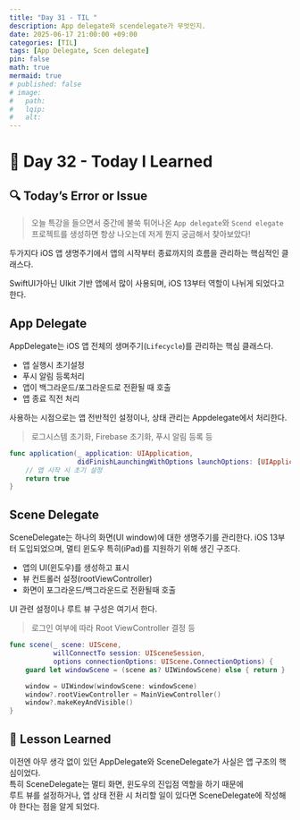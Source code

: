 ```yaml
---
title: "Day 31 - TIL "
description: App delegate와 scendelegate가 무엇인지.
date: 2025-06-17 21:00:00 +09:00
categories: [TIL]
tags: [App Delegate, Scen delegate]
pin: false
math: true
mermaid: true
# published: false
# image:
#   path:
#   lqip: 
#   alt: 
---
```

 
# 📘 Day 32 - Today I Learned

## 🔍 Today’s Error or Issue
> 오늘 특강을 들으면서 중간에 불쑥 튀어나온 `App delegate`와 `Scend elegate`
프로젝트를 생성하면 항상 나오는데 저게 뭔지 궁금해서 찾아보았다!

두가지다 iOS 앱 생명주기에서 앱의 시작부터 종료까지의 흐름을 관리하는 핵심적인 클래스다.

SwiftUI가아닌 UIkit 기반 앱에서 많이 사용되며, iOS 13부터 역할이 나뉘게 되었다고 한다.

## App Delegate
AppDelegate는 iOS 앱 전체의 생며주기(`Lifecycle`)를 관리하는 핵심 클래스다.

- 앱 실행시 초기설정
- 푸시 알림 등록처리
- 앱이 백그라운드/포그라운드로 전환될 때 호출
- 앱 종료 직전 처리

사용하는 시점으로는 앱 전반적인 설정이나, 상태 관리는 Appdelegate에서 처리한다.
> 로그시스템 초기화, Firebase 초기화, 푸시 알림 등록 등

```swift
func application(_ application: UIApplication,
                 didFinishLaunchingWithOptions launchOptions: [UIApplication.LaunchOptionsKey: Any]?) -> Bool {
    // 앱 시작 시 초기 설정
    return true
}
```

## Scene Delegate
SceneDelegate는 하나의 화면(UI window)에 대한 생명주기를 관리한다.
iOS 13부터 도입되었으며, 멀티 윈도우 특히(iPad)를 지원하기 위해 생긴 구조다.

- 앱의 UI(윈도우)를 생성하고 표시
- 뷰 컨트롤러 설정(rootViewController)
- 화면이 포그라운드/백그라운드로 전환될때 호출

UI 관련 설정이나 루트 뷰 구성은 여기서 한다.
> 로그인 여부에 따라 Root ViewController 결정 등

```swift
func scene(_ scene: UIScene,
           willConnectTo session: UISceneSession,
           options connectionOptions: UIScene.ConnectionOptions) {
    guard let windowScene = (scene as? UIWindowScene) else { return }

    window = UIWindow(windowScene: windowScene)
    window?.rootViewController = MainViewController()
    window?.makeKeyAndVisible()
}
```

## 📘 Lesson Learned
이전엔 아무 생각 없이 있던 AppDelegate와 SceneDelegate가 사실은 앱 구조의 핵심이었다.  
특히 SceneDelegate는 멀티 화면, 윈도우의 진입점 역할을 하기 때문에  
루트 뷰를 설정하거나, 앱 상태 전환 시 처리할 일이 있다면 SceneDelegate에 작성해야 한다는 점을 알게 되었다.
